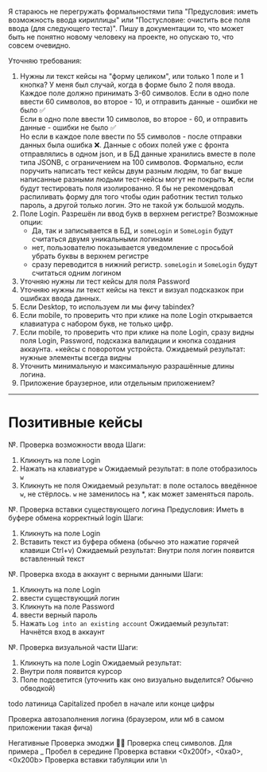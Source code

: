 
Я стараюсь не перегружать формальностями типа "Предусловия: иметь возможность ввода кириллицы" или "Постусловие: очистить все поля ввода (для следующего теста)". Пишу в документации то, что может быть не понятно новому человеку на проекте, но опускаю то, что совсем очевидно. 


Уточняю требования: 
1. Нужны ли текст кейсы на "форму целиком", или только 1 поле и 1 кнопка? У меня был случай, когда в форме было 2 поля ввода. Каждое поле должно принимать 3-60 символов. 
Если в одно поле ввести 60 символов, во второе - 10, и отправить данные - ошибки не было ✅  
Если в одно поле ввести 10 символов, во второе - 60, и отправить данные - ошибки не было ✅  
Но если в каждое поле ввести по 55 символов - после отправки данных была ошибка ❌. Данные с обоих полей уже с фронта отправлялись в одном json, и в БД данные хранились вместе в поле типа JSONB, с ограничением на 100 символов. 
Формально, если поручить написать тест кейсы двум разным людям, то баг выше написанные разными людьми тест-кейсы могут не покрыть ❌, если будут тестировать поля изолированно. Я бы не рекомендовал распиливать форму для того чтобы один работник тестил только пароль, а другой только логин. Это не такой уж большой модуль.
2. Поле Login. Разрешён ли ввод букв в верхнем регистре? Возможные опции:
	 - Да, так и записывается в БД, и `someLogin` и `SomeLogin` будут считаться двумя уникальными логинами
	 - нет, пользователю показывается уведомление с просьбой убрать буквы в верхнем регистре 
	 - сразу переводится в нижний регистр. `someLogin` и `SomeLogin` будут считаться одним логином
3. Уточняю нужны ли тест кейсы для поля Password
4. Уточняю нужны ли текст кейсы на текст и визуал подсказкок при ошибках ввода данных. 
5. Если Desktop, то используем ли мы фичу tabindex? 
6. Если mobile, то проверить что при клике на поле Login открывается клавиатура с набором букв, не только цифр. 
7. Если mobile, то проверить что при клике на поле Login, сразу видны поля Login, Password, подсказка валидации и кнопка создания аккаунта. 
	+кейсы с поворотом устройста. Ожидаемый результат: нужные элементы всегда видны
8. Уточнить минимальную и максимальную разрашённые длины логина.
9. Приложение браузерное, или отдельным приложением? 

---





# Позитивные кейсы



№. Проверка возможности ввода
Шаги:
1. Кликнуть на поле Login
2. Нажать на клавиатуре `w`
Ожидаемый результат: в поле отобразилось `w` 
3. Кликнуть не поля
Ожидаемый результат: в поле осталось введённое `w`, не стёрлось. `w` не заменилось на *, как может заменяться пароль.   



№. Проверка вставки существующего логина 
Предусловия: 
Иметь в буфере обмена корректный login
Шаги:
1. Кликнуть на поле Login
2. Вставить текст из буфера обмена (обычно это нажатие горячей клавиши Ctrl+v)
Ожидаемый результат: 
Внутри поля логин появится вставленный текст


№. Проверка входа в аккаунт с верными данными 
Шаги:
1. Кликнуть на поле Login
2. ввести существующий логин
3. Кликнуть на поле Password
4. ввести верный пароль 
5. Нажать `Log into an existing account`
Ожидаемый результат: 
Начнётся вход в аккаунт



№. Проверка визуальной части 
Шаги:
1. Кликнуть на поле Login
Ожидаемый результат: 
1. Внутри поля появится курсор
2. Поле подсветится (уточнить как оно визуально выделится? Обычно обводкой)



todo
латиница
Capitalized
пробел в начале или конце
цифры

Проверка автозаполнения логина (браузером, или мб в самом приложении такая фича)


Негативные
Проверка эмоджи 👍🏻 
Проверка спец символов. Для примера _
Пробел в середине
Проверка вставки <0x200f>, <0xa0>, <0x200b>
Проверка вставки табуляции или \n

  













